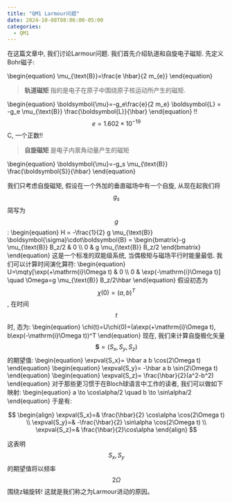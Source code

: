 ```yaml
---
title: "QM1 Larmour问题"
date: 2024-10-08T08:06:00-05:00
categories:
  - QM1
---
```

在这篇文章中, 我们讨论Larmour问题.
我们首先介绍轨道和自旋电子磁矩.
先定义Bohr磁子:

\begin{equation}
  \mu_{\text{B}}=\frac{e \hbar}{2 m_{e}}
\end{equation}

> **轨道磁矩** 指的是电子在原子中围绕原子核运动所产生的磁矩.

\begin{equation}
  \boldsymbol{\mu}=-g_e\frac{e}{2 m_e} \boldsymbol{L} = -g_e \mu_{\text{B}} \frac{\boldsymbol{L}}{\hbar}
\end{equation}
!!$$e=1.602 \times 10^{-19}$$ C, 一个正数!!

> **自旋磁矩** 是电子内禀角动量产生的磁矩

\begin{equation}
  \boldsymbol{\mu}=-g_s \mu_{\text{B}} \frac{\boldsymbol{S}}{\hbar}
\end{equation}

我们只考虑自旋磁矩, 假设在一个外加的垂直磁场中有一个自旋, 从现在起我们将 $$g_s$$ 简写为 $$g$$:
\begin{equation}
  H = -\frac{1}{2} g \mu_{\text{B}} \boldsymbol{\sigma}\cdot\boldsymbol{B} = \begin{bmatrix}-g \mu_{\text{B}} B_z/2 & 0 \\\\ 0 & g \mu_{\text{B}} B_z/2
\end{bmatrix}
\end{equation}
这是一个标准的双能级系统, 当偶极矩与磁场平行时能量最低.
我们可以计算时间演化算符:
\begin{equation}
  U=\mqty[\exp(+\mathrm{i}\Omega t) & 0 \\\\ 0 & \exp(-\mathrm{i}\Omega t)] \quad \Omega=g \mu_{\text{B}} B_z/2\hbar
\end{equation}
假设初态为 $$\chi(0)=(a,b)^T$$, 在时间 $$t$$ 时, 态为:
\begin{equation}
  \chi(t)=U\chi(0)=(a\exp(+\mathrm{i}\Omega t), b\exp(-\mathrm{i}\Omega t))^T
\end{equation}
现在, 我们来计算自旋极化矢量 $$\boldsymbol{S}=(S_x, S_y, S_z)$$ 的期望值:
\begin{equation}
   \expval{S_x}= \hbar a b \cos(2\Omega t)
\end{equation}
\begin{equation}
  \expval{S_y}= -\hbar a b \sin(2\Omega t)
\end{equation}
\begin{equation}
  \expval{S_z}= \frac{\hbar}{2}(a^2-b^2)
\end{equation}
对于那些更习惯于在Bloch球语言中工作的读者, 我们可以做如下映射:
\begin{equation}
  a \to \cos\alpha/2 \quad b \to \sin\alpha/2 
\end{equation}
于是有:

$$
\begin{align}
  \expval{S_x}=& \frac{\hbar}{2} \cos\alpha \cos(2\Omega t) \\
  \expval{S_y}=& -\frac{\hbar}{2} \sin\alpha \cos(2\Omega t) \\
  \expval{S_z}=& \frac{\hbar}{2}\cos\alpha
\end{align}
$$

这表明 $$S_x, S_y$$ 的期望值将以频率 $$2\Omega$$ 围绕z轴旋转!
这就是我们称之为Larmour进动的原因。





















